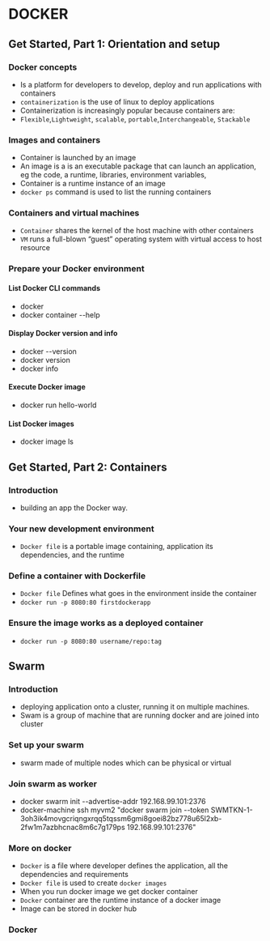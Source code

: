 # DOCKER
## Get Started, Part 1: Orientation and setup
### Docker concepts
- Is a platform for developers to develop, deploy and run applications with containers
- `containerization` is the use of linux to deploy applications
- Containerization is increasingly popular because containers are:
- `Flexible`,`Lightweight`, `scalable`, `portable`,`Interchangeable`, `Stackable`

### Images and containers
- Container is launched by an image
- An image is a is an executable package that can launch an application, eg
    the code, a runtime, libraries, environment variables, 
- Container is a runtime instance of an image
- `docker ps` command is used to list the running containers

### Containers and virtual machines
- `Container` shares the kernel of the host machine with other containers
- `VM` runs a full-blown “guest” operating system with virtual access to host resource 

### Prepare your Docker environment
#### List Docker CLI commands
- docker
- docker container --help

#### Display Docker version and info
- docker --version
- docker version
- docker info

#### Execute Docker image
- docker run hello-world

#### List Docker images
- docker image ls

## Get Started, Part 2: Containers
### Introduction
- building an app the Docker way. 

### Your new development environment
- `Docker file` is a portable image containing, application its dependencies,  and the runtime
### Define a container with Dockerfile
- `Docker file` Defines what goes in the environment inside the container
- `docker run -p 8080:80 firstdockerapp`

### Ensure the image works as a deployed container
- `docker run -p 8080:80 username/repo:tag`

## Swarm
### Introduction
- deploying application onto a cluster, running it on multiple machines.
- Swam is a group of machine that are running docker and are joined into cluster

### Set up your swarm
- swarm made of multiple nodes which can be physical or virtual

### Join swarm as worker
- docker swarm init --advertise-addr 192.168.99.101:2376
- docker-machine ssh myvm2 "docker swarm join --token SWMTKN-1-3oh3ik4movgcriqngxrqq5tqssm6gmi8goei82bz778u65l2xb-2fw1m7azbhcnac8m6c7g179ps 192.168.99.101:2376"

### More on docker
- `Docker` is a file where developer defines the application, all the dependencies and requirements 
- `Docker file` is used to create `docker images`
-  When you run docker image we get docker  container
- `Docker` container are the runtime instance of a docker image
-  Image can be stored in docker hub

### Docker

